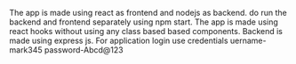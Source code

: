 The app is made using react as frontend and nodejs as backend.
do run the backend and frontend separately using npm start.
The app is made using react hooks without using any class based based components.
Backend is made using express js.
For application login use credentials
uername-mark345 password-Abcd@123
